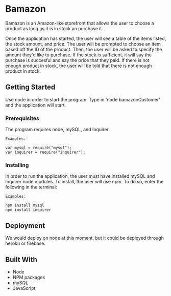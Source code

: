 # Bamazon

Bamazon is an Amazon-like storefront that allows the user to choose a product as long as it is in stock an purchase it.

Once the application has started, the user will see a table of the items listed, the stock amount, and price. The user will be prompted to choose an item based off the ID of the product. Then, the user will be asked to specify the amount they'd like to purchase. If the stock is sufficient, it will say the purchase is succesful and say the price that they paid. If there is not enough product in stock, the user will be told that there is not enough product in stock. 

## Getting Started

Use node in order to start the program. Type in 'node bamazonCustomer' and the application will start.

### Prerequisites

The program requires node, mySQL, and Inquirer.

```
Examples:

var mysql = require("mysql");
var inquirer = require("inquirer");
```

### Installing

In order to run the application, the user must have installed mySQL and Inquirer node modules. To install, the user will use npm. To do so, enter the following in the terminal:

```
Examples:

npm install mysql
npm install inquirer
```

## Deployment

We would deploy on node at this moment, but it could be deployed through heroku or firebase.

## Built With

* Node
* NPM packages
* mySQL
* JavaScript